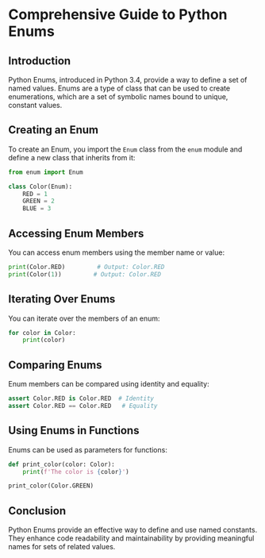 # Comprehensive Guide to Python Enums

## Introduction
Python Enums, introduced in Python 3.4, provide a way to define a set of named values. Enums are a type of class that can be used to create enumerations, which are a set of symbolic names bound to unique, constant values.

## Creating an Enum
To create an Enum, you import the `Enum` class from the `enum` module and define a new class that inherits from it:

```python
from enum import Enum

class Color(Enum):
    RED = 1
    GREEN = 2
    BLUE = 3
```

## Accessing Enum Members
You can access enum members using the member name or value:

```python
print(Color.RED)         # Output: Color.RED
print(Color(1))         # Output: Color.RED
```

## Iterating Over Enums
You can iterate over the members of an enum:

```python
for color in Color:
    print(color)
```

## Comparing Enums
Enum members can be compared using identity and equality:

```python
assert Color.RED is Color.RED  # Identity
assert Color.RED == Color.RED   # Equality
```

## Using Enums in Functions
Enums can be used as parameters for functions:

```python
def print_color(color: Color):
    print(f'The color is {color}')

print_color(Color.GREEN)
```

## Conclusion
Python Enums provide an effective way to define and use named constants. They enhance code readability and maintainability by providing meaningful names for sets of related values.